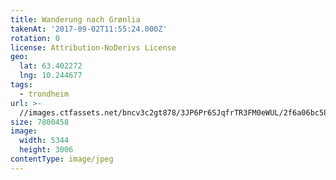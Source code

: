 ```yaml
---
title: Wanderung nach Grønlia
takenAt: '2017-09-02T11:55:24.000Z'
rotation: 0
license: Attribution-NoDerivs License
geo:
  lat: 63.402272
  lng: 10.244677
tags:
  - trondheim
url: >-
  //images.ctfassets.net/bncv3c2gt878/3JP6Pr6SJqfrTR3FM0eWUL/2f6a06bc5851a93bbf5b1001e6c95cbe/wanderung-nach-grnlia_36834766852_o
size: 7800458
image:
  width: 5344
  height: 3006
contentType: image/jpeg
---
```


